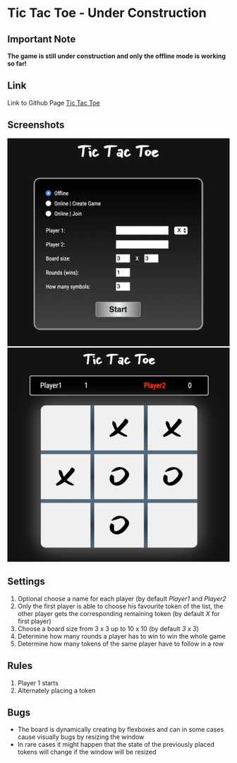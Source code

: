 # Tic Tac Toe - Under Construction

## Important Note
**The game is still under construction and only the offline mode is working so far!**

## Link
Link to Github Page [Tic Tac Toe](https://androi7.github.io/tic-tac-toe/)

## Screenshots
![Game settings!](images/settings.png)
![Game in process!](images/game.png)

## Settings
1. Optional choose a name for each player (by default *Player1* and *Player2*
2. Only the first player is able to choose his favourite token of the list, the other player gets the corresponding remaining token (by default *X* for first player)
3. Choose a board size from 3 x 3 up to 10 x 10 (by default *3 x 3*)
4. Determine how many rounds a player has to win to win the whole game
5. Determine how many tokens of the same player have to follow in a row

## Rules
1. Player 1 starts
2. Alternately placing a token

## Bugs
- The board is dynamically creating by flexboxes and can in some cases cause visually bugs by resizing the window
- In rare cases it might happen that the state of the previously placed tokens will change if the window will be resized